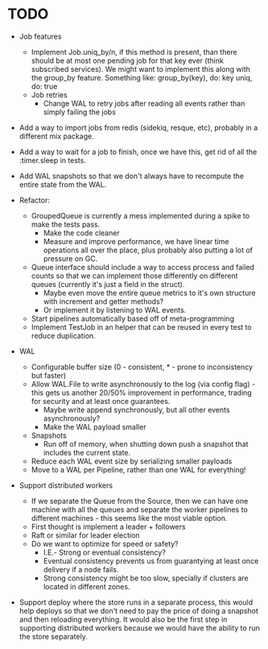 # TODO

- Job features
  - Implement Job.uniq_by/n, if this method is present, than there should be at
    most one pending job for that key ever (think subscribed services).
    We might want to implement this along with the group_by feature.
    Something like:
      group_by(key), do: key
      uniq, do: true
  - Job retries
    - Change WAL to retry jobs after reading all events rather than simply
        failing the jobs

- Add a way to import jobs from redis (sidekiq, resque, etc), probably in a
  different mix package.

- Add a way to wait for a job to finish, once we have this, get rid of all the 
:timer.sleep in tests.

- Add WAL snapshots so that we don't always have to recompute the entire state
  from the WAL.

- Refactor:
  - GroupedQueue is currently a mess implemented during a spike to make the
    tests pass.
    - Make the code cleaner
    - Measure and improve performance, we have linear time operations all over
      the place, plus probably also putting a lot of pressure on GC.
  - Queue interface should include a way to access process and failed counts so
    that we can implement those differently on different queues (currently it's
    just a field in the struct).
    - Maybe even move the entire queue metrics to it's own structure with
      increment and getter methods?
    - Or implement it by listening to WAL events.
  - Start pipelines automatically based off of meta-programming
  - Implement TestJob in an helper that can be reused in every test to reduce
      duplication.

- WAL
  - Configurable buffer size (0 - consistent, * - prone to inconsistency but
    faster)
  - Allow WAL.File to write asynchronously to the log (via config flag) - this
    gets us another 20/50% improvement in performance, trading for security and
    at least once guarantees.
    - Maybe write append synchronously, but all other events asynchronously?
    - Make the WAL payload smaller
  - Snapshots
    - Run off of memory, when shutting down push a snapshot that includes the
        current state.
  - Reduce each WAL event size by serializing smaller payloads
  - Move to a WAL per Pipeline, rather than one WAL for everything!

- Support distributed workers
  - If we separate the Queue from the Source, then we can have one machine with
    all the queues and separate the worker pipelines to different machines -
    this seems like the most viable option.
  - First thought is implement a leader + followers
  - Raft or similar for leader election
  - Do we want to optimize for speed or safety?
    - I.E.- Strong or eventual consistency?
    - Eventual consistency prevents us from guarantying at least once delivery
      if a node fails.
    - Strong consistency might be too slow, specially if clusters are located in
      different zones.

- Support deploy where the store runs in a separate process, this would help
    deploys so that we don't need to pay the price of doing a snapshot and then
    reloading everything. It would also be the first step in supporting
    distributed workers because we would have the ability to run the store
    separately.
